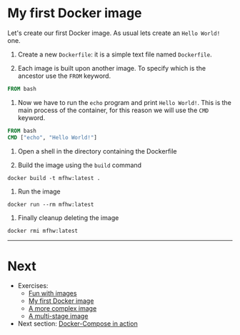 # My first Docker image

Let's create our first Docker image.
As usual lets create an `Hello World!` one.

1. Create a new `Dockerfile`: it is a simple text file named `Dockerfile`.

1. Each image is built upon another image. To specify which is the ancestor use the `FROM` keyword.

```dockerfile
FROM bash
```

1. Now we have to run the `echo` program and print `Hello World!`.
   This is the main process of the container, for this reason we will use the `CMD` keyword.

```dockerfile
FROM bash
CMD ["echo", "Hello World!"]
```

1. Open a shell in the directory containing the Dockerfile

1. Build the image using the `build` command

```
docker build -t mfhw:latest .
```

1. Run the image

```
docker run --rm mfhw:latest
```

1. Finally cleanup deleting the image

```bash
docker rmi mfhw:latest
```

---

# Next

- Exercises:
  - [Fun with images](./Ex-01.md) 
  - [My first Docker image](./Ex-02.md) 
  - [A more complex image](./Ex-03.md) 
  - [A multi-stage image](./Ex-04.md) 
- Next section: [Docker-Compose in action](../05-DockerCompose)
